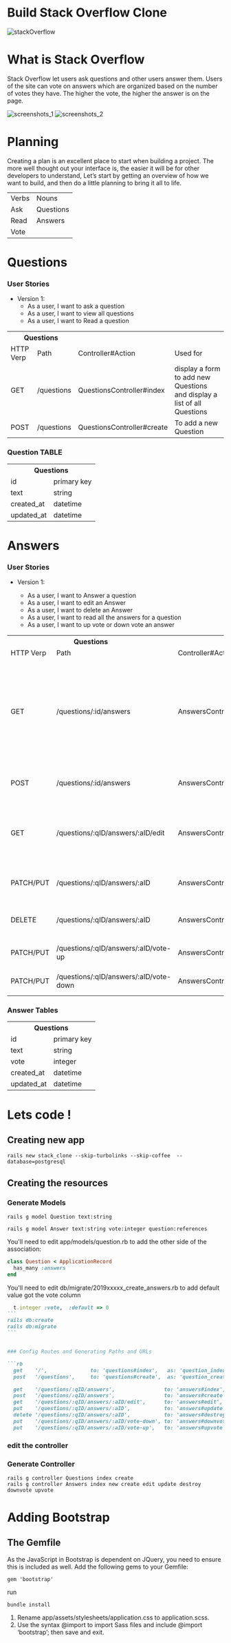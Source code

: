 # Build Stack Overflow Clone

![stackOverflow](https://pics.me.me/i-dont-but-when-i-do-i-google-stackoverflow-stack-21431262.png)

# What is Stack Overflow

Stack Overflow let users ask questions and other users answer them. Users of the site can vote on answers which are organized based on the number of votes they have. The higher the vote, the higher the answer is on the page.

![screenshots_1](/screenshots/1.png)
![screenshots_2](/screenshots/2.png)

# Planning

Creating a plan is an excellent place to start when building a project. The more well thought out your interface is, the easier it will be for other developers to understand, Let’s start by getting an overview of how we want to build, and then do a little planning to bring it all to life.

<table style="display:inline">

  <tr>
    <td>Verbs</td>
    <td>Nouns</td>
  </tr>

  <tr>
    <td>Ask</td>
    <td>Questions</td>
  </tr>

  <tr>
    <td>Read</td>
    <td>Answers</td>
  </tr>

   <tr>
    <td>Vote</td>
    <td></td>
  </tr>
</table>

# Questions

### User Stories

- Version 1:
  - As a user, I want to ask a question
  - As a user, I want to view all questions
  - As a user, I want to Read a question

<table>
  <th colspan="2" style="text-align:center">Questions</th>

  <tr>
    <td>HTTP Verp</td>
    <td>Path</td>
    <td>Controller#Action</td>
    <td>Used for</td>
  </tr>

  <tr>
    <td>GET</td>
    <td>/questions</td>
    <td>QuestionsController#index</td>
    <td>display a form to add new Questions and display a list of all Questions </td>
  </tr>

  <tr>
    <td>POST</td>
    <td>/questions</td>
    <td>QuestionsController#create</td>
    <td>To add a new Question</td>
  </tr>

</table>

### Question TABLE

<table>
  <th colspan="2" style="text-align:center">Questions</th>

  <tr>
    <td>id</td>
    <td>primary key</td>
  </tr>

  <tr>
    <td>text</td>
    <td>string</td>
  </tr>

  <tr>
    <td>created_at</td>
    <td>datetime</td>
  </tr>

  <tr>
    <td>updated_at</td>
    <td>datetime</td>
  </tr>

</table>

# Answers

### User Stories

- Version 1:

  - As a user, I want to Answer a question
  - As a user, I want to edit an Answer
  - As a user, I want to delete an Answer
  - As a user, I want to read all the answers for a question
  - As a user, I want to up vote or down vote an answer

<table>

  <th colspan="2" style="text-align:center">Questions</th>
  
  <tr>
    <td>HTTP Verp</td>
    <td>Path</td>
    <td>Controller#Action</td>
    <td>Used for</td>
  </tr>

  <tr>
    <td>GET</td>
    <td>/questions/:id/answers</td>
    <td>AnswersController#index</td>
    <td>Display a form to add new Answer and display a list of all Answers for a question </td>
  </tr>

  <tr>
    <td>POST</td>
    <td>/questions/:id/answers</td>
    <td>AnswersController#create</td>
    <td>to create a new answer</td>
  </tr>

  <tr>
    <td>GET</td>
    <td>/questions/:qID/answers/:aID/edit</td>
    <td>AnswersController#edit</td>
    <td>Return an HTML form for editing an answer </td>
  </tr>

  <tr>
    <td>PATCH/PUT</td>
    <td>/questions/:qID/answers/:aID</td>
    <td>AnswersController#update</td>
    <td>to update an Answer </td>
  </tr>

  <tr>
    <td>DELETE</td>
    <td>/questions/:qID/answers/:aID</td>
    <td>AnswersController#destroy</td>
    <td>to delete an Answer</td>
  </tr>

  <tr>
    <td>PATCH/PUT</td>
    <td>/questions/:qID/answers/:aID/vote-up</td>
    <td>AnswersController#upvote</td>
    <td>to up vote an answer</td>
  </tr>

  <tr>
    <td>PATCH/PUT</td>
    <td>/questions/:qID/answers/:aID/vote-down</td>
    <td>AnswersController#downvote</td>
    <td>to down vote an answer</td>
  </tr>

</table>

### Answer Tables

<table>
  <th colspan="2" style="text-align:center">Questions</th>
  <tr>
    <td>id</td>
    <td>primary key</td>
  </tr>
  <tr>
    <td>text</td>
    <td>string</td>
  </tr>
    <tr>
    <td>vote</td>
    <td>integer</td>
  </tr>
  <tr>
    <td>created_at</td>
    <td>datetime</td>
  </tr>
  <tr>
    <td>updated_at</td>
    <td>datetime</td>
  </tr>
</table>

# Lets code !

## Creating new app

```
rails new stack_clone --skip-turbolinks --skip-coffee  --database=postgresql
```

## Creating the resources

### Generate Models

```
rails g model Question text:string

rails g model Answer text:string vote:integer question:references
```

You'll need to edit app/models/question.rb to add the other side of the association:

```rb
class Question < ApplicationRecord
  has_many :answers
end
```

You'll need to edit db/migrate/2019xxxxx_create_answers.rb to add default value got the vote column

````rb
  t.integer :vote,  :default => 0
```
rails db:create
rails db:migrate
```


### Config Routes and Generating Paths and URLs

```rb
  get    '/',              to: 'questions#index',   as: 'question_index'
  post   '/questions',     to: 'questions#create',  as: 'question_create'

  get    '/questions/:qID/answers',                to: 'answers#index',    as: 'answers_index'
  post   '/questions/:qID/answers',                to: 'answers#create',   as: 'answer_create'
  get    '/questions/:qID/answers/:aID/edit',      to: 'answers#edit',     as: 'answer_edit'
  put    '/questions/:qID/answers/:aID',           to: 'answers#update',   as: 'answer_update'
  delete '/questions/:qID/answers/:aID',           to: 'answers#destroy',  as: 'answer_destroy'
  put    '/questions/:qID/answers/:aID/vote-down', to: 'answers#downvote', as: 'downvote_update'
  put    '/questions/:qID/answers/:aID/vote-up',   to: 'answers#upvote',   as: 'upvote_update'
````

### edit the controller

### Generate Controller

```
rails g controller Questions index create
rails g controller Answers index new create edit update destroy downvote upvote
```

# Adding Bootstrap

## The Gemfile

As the JavaScript in Bootstrap is dependent on JQuery, you need to ensure this is included as well. Add the following gems to your Gemfile:

```
gem 'bootstrap'
```

run

```
bundle install
```

1. Rename app/assets/stylesheets/application.css to application.scss.
2. Use the syntax @import to import Sass files and include @import ‘bootstrap’; then save and exit.
